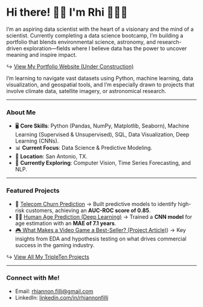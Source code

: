 # Hi there! 👋🏼 I'm Rhi 👩🏻‍💻
I’m an aspiring data scientist with the heart of a visionary and the mind of a scientist.
Currently completing a data science bootcamp, I’m building a portfolio that blends environmental science, astronomy, and research-driven exploration—fields where I believe data has the power to uncover meaning and inspire impact.

↪︎ [View My Portfolio Website (Under Construction)](https://rhi-222.github.io) 

I’m learning to navigate vast datasets using Python, machine learning, data visualization, and geospatial tools, and I’m especially drawn to projects that involve climate data, satellite imagery, or astronomical research.

---

### About Me
- 🖥️ **Core Skills**: Python (Pandas, NumPy, Matplotlib, Seaborn), Machine Learning (Supervised & Unsupervised), SQL, Data Visualization, Deep Learning (CNNs).
- 📊 **Current Focus**: Data Science & Predictive Modeling.
- 📍 **Location**: San Antonio, TX.
- 🌱 **Currently Exploring**: Computer Vision, Time Series Forecasting, and NLP.

---

### Featured Projects
- 📡 [Telecom Churn Prediction](https://github.com/rhi-222/telecom-churn-prediction) → Built predictive models to identify high-risk customers, achieving an **AUC-ROC score of 0.85**.
- 🧑‍🎨 [Human Age Prediction (Deep Learning)](https://github.com/rhi-222/human-age-prediction) → Trained a **CNN model** for age estimation with an **MAE of 7.1 years**.
- [🎮 What Makes a Video Game a Best-Seller? (Project Article)](https://lying-nymphea-848.notion.site/What-Makes-a-Video-Game-a-Best-Seller-A-Data-Science-Investigation-1ab2aee0caf980a4bf12d30e25e51a86?pvs=4)) → Key insights from EDA and hypothesis testing on what drives commercial success in the gaming industry.
  
↪︎ [View All My TripleTen Projects](https://github.com/rhi-222/Data-Projects-TripleTen-)

---

### Connect with Me!
- Email: [rhiannon.filli@gmail.com](mailto:rhiannon.filli@gmail.com)  
- LinkedIn: [linkedin.com/in/rhiannonfilli](https://www.linkedin.com/in/rhiannonfilli)
